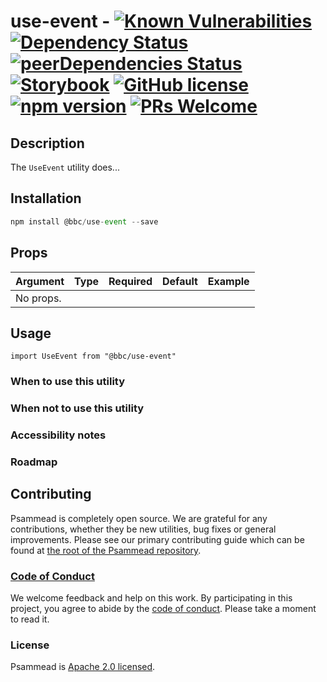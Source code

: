 # use-event - [![Known Vulnerabilities](https://snyk.io/test/github/bbc/psammead/badge.svg?targetFile=packages%2Fcomponents%2Fuse-event%2Fpackage.json)](https://snyk.io/test/github/bbc/psammead?targetFile=packages%2Fcomponents%2Fuse-event%2Fpackage.json) [![Dependency Status](https://david-dm.org/bbc/psammead.svg?path=packages/components/use-event)](https://david-dm.org/bbc/psammead?path=packages/components/use-event) [![peerDependencies Status](https://david-dm.org/bbc/psammead/peer-status.svg?path=packages/components/use-event)](https://david-dm.org/bbc/psammead?path=packages/components/use-event&type=peer) [![Storybook](https://raw.githubusercontent.com/storybooks/brand/master/badge/badge-storybook.svg?sanitize=true)](https://bbc.github.io/psammead/?path=/story/use-event--containing-image) [![GitHub license](https://img.shields.io/badge/license-Apache%202.0-blue.svg)](https://github.com/bbc/psammead/blob/latest/LICENSE) [![npm version](https://img.shields.io/npm/v/@bbc/use-event.svg)](https://www.npmjs.com/package/@bbc/use-event) [![PRs Welcome](https://img.shields.io/badge/PRs-welcome-brightgreen.svg)](https://github.com/bbc/psammead/blob/latest/CONTRIBUTING.md)

## Description

The `UseEvent` utility does...

## Installation

```jsx
npm install @bbc/use-event --save
```

## Props

| Argument  | Type | Required | Default | Example |
| --------- | ---- | -------- | ------- | ------- |
| No props. |      |          |         |         |

## Usage

<!-- Description of the utility usage -->

```
import UseEvent from "@bbc/use-event"
```

### When to use this utility

<!-- Description of the where the utility can be used -->

### When not to use this utility

<!-- Description of the where the utility shouldn't can be used -->

### Accessibility notes

<!-- Information about accessibility for this utility -->

### Roadmap

<!-- Known future changes of the utility -->

## Contributing

Psammead is completely open source. We are grateful for any contributions, whether they be new utilities, bug fixes or general improvements. Please see our primary contributing guide which can be found at [the root of the Psammead repository](https://github.com/bbc/psammead/blob/latest/CONTRIBUTING.md).

### [Code of Conduct](https://github.com/bbc/psammead/blob/latest/CODE_OF_CONDUCT.md)

We welcome feedback and help on this work. By participating in this project, you agree to abide by the [code of conduct](https://github.com/bbc/psammead/blob/latest/CODE_OF_CONDUCT.md). Please take a moment to read it.

### License

Psammead is [Apache 2.0 licensed](https://github.com/bbc/psammead/blob/latest/LICENSE).
